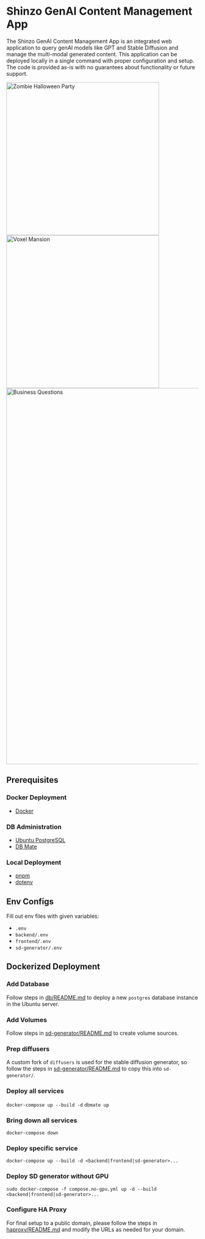 # Shinzo GenAI Content Management App
The Shinzo GenAI Content Management App is an integrated web application to query genAI models like GPT and Stable Diffusion and manage the multi-modal generated content. This application can be deployed locally in a single command with proper configuration and setup. The code is provided as-is with no guarantees about functionality or future support.

<img height="400" alt="Zombie Halloween Party" src="https://github.com/shinzo-labs/shinzo/assets/15525028/2f43d670-5c71-4793-a285-b7e2c142f4a3">
<img height="400" alt="Voxel Mansion" src="https://github.com/shinzo-labs/shinzo/assets/15525028/27163eac-5467-42da-b622-d403ee525e9f">
<img width="984" alt="Business Questions" src="https://github.com/shinzo-labs/shinzo/assets/15525028/e5961c97-a108-4ae0-a22c-cdc9f5469c78">


## Prerequisites
### Docker Deployment
- [Docker](https://docs.docker.com/get-started/#download-and-install-docker)

### DB Administration
- [Ubuntu PostgreSQL](https://ubuntu.com/server/docs/databases-postgresql)
- [DB Mate](https://github.com/amacneil/dbmate)

### Local Deployment
- [pnpm](https://pnpm.io/installation)
- [dotenv](https://www.npmjs.com/package/dotenv)

## Env Configs
Fill out env files with given variables:
- `.env`
- `backend/.env`
- `frontend/.env`
- `sd-generator/.env`

## Dockerized Deployment
### Add Database
Follow steps in [db/README.md](./db/README.md) to deploy a new `postgres` database instance in the Ubuntu server.

### Add Volumes
Follow steps in [sd-generator/README.md](./sd-generator/README.md) to create volume sources.

### Prep diffusers
A custom fork of `diffusers` is used for the stable diffusion generator, so follow the steps in [sd-generator/README.md](./sd-generator/README.md) to copy this into `sd-generator/`.

### Deploy all services
`docker-compose up --build -d`
`dbmate up`

### Bring down all services
`docker-compose down`

### Deploy specific service
`docker-compose up --build -d <backend|frontend|sd-generator>...`

### Deploy SD generator without GPU
`sudo docker-compose -f compose.no-gpu.yml up -d --build <backend|frontend|sd-generator>...`

### Configure HA Proxy
For final setup to a public domain, please follow the steps in [haproxy/README.md](./haproxy/README.md) and modify the URLs as needed for your domain.
